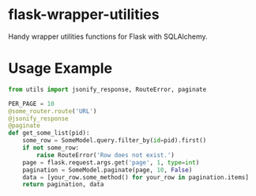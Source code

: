 # flask-wrapper-utilities
Handy wrapper utilities functions for Flask with SQLAlchemy.

# Usage Example
```python
from utils import jsonify_response, RouteError, paginate

PER_PAGE = 10
@some_router.route('URL')
@jsonify_response
@paginate
def get_some_list(pid):
    some_row = SomeModel.query.filter_by(id=pid).first()
    if not some_row:
        raise RouteError('Row does not exist.')
    page = flask.request.args.get('page', 1, type=int)
    pagination = SomeModel.paginate(page, 10, False)
    data = [your_row.some_method() for your_row in pagination.items]
    return pagination, data
```